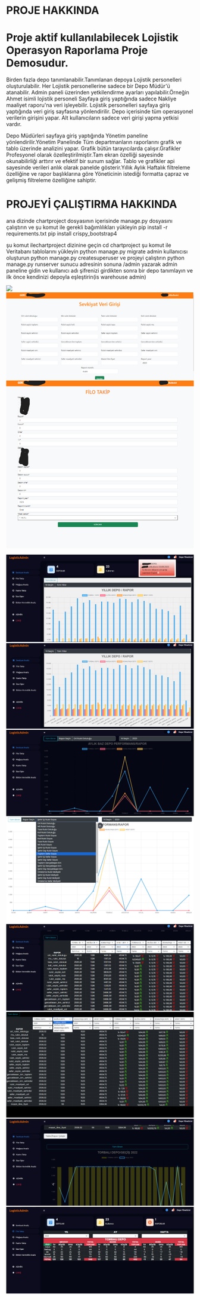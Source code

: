 # PROJE HAKKINDA 

# Proje aktif kullanılabilecek Lojistik Operasyon Raporlama Proje Demosudur.

Birden fazla depo tanımlanabilir.Tanımlanan depoya Lojistik personelleri oluşturulabilir. Her Lojistik personellerine sadece bir Depo Müdür'ü atanabilir.
Admin paneli üzerinden yetkilendirme ayarları yapılabilir.Örneğin Ahmet isimli lojistik personeli Sayfaya giriş yaptığında sadece Nakliye maaliyet raporu'na veri işleyebilir.
Lojistik personelleri sayfaya giriş yaptığında veri giriş sayfasına yönlendirilir. Depo içerisinde tüm operasyonel verilerin girişini yapar. Alt kullanıcıların sadece veri girişi yapma yetkisi vardır.

Depo Müdürleri sayfaya giriş yaptığında Yönetim paneline yönlendirilir.Yönetim Panelinde Tüm departmanların raporlarını grafik ve tablo üzerinde analizini yapar.
Grafik bütün tarayıcılarda çalışır.Grafikler Profesyonel olarak özelleştirilmiştir.Tam ekran özelliği sayesinde okunabilirliği arttırır ve efektif bir sunum sağlar.
Tablo ve grafikler api sayesinde verileri anlık olarak panelde gösterir.Yıllık Aylık Haftalık filtreleme özelliğine ve rapor başlıklarına göre Yöneticinin istediği formatta
çapraz ve gelişmiş filtreleme özelliğine sahiptir.

# PROJEYİ ÇALIŞTIRMA HAKKINDA

ana dizinde chartproject dosyasının içerisinde manage.py dosyasını çalıştırın ve şu komut ile gerekli bağımlılıkları yükleyin 
pip install -r requirements.txt
pip install crispy_bootstrap4

şu komut ilechartproject dizinine geçin
cd chartproject
şu komut ile Veritabanı tablolarını yükleyin
python manage.py migrate
admin kullanıcısı oluşturun
python manage.py createsuperuser
ve projeyi çalıştırın 
python manage.py runserver
sunucu adresinin sonuna /admin yazarak admin paneline gidin ve kullanıcı adı şifrenizi girdikten sonra bir depo tanımlayın ve ilk önce kendinizi depoyla eşleştirin(is warehouse admin)


![](/chartproject/static/img/logisticmain1.jpg)
![](/chartproject/static/img/sev_verigiris.png)
![](/chartproject/static/img/filo_verigiris.png)

![](/chartproject/static/img/yonetimpanel_1.png)
![](/chartproject/static/img/yonetimpanel_2.png)
![](/chartproject/static/img/yonetimpanel_3.png)
![](/chartproject/static/img/yonetimpanel_4.png)
![](/chartproject/static/img/yonetimpanel_5.png)
![](/chartproject/static/img/yonetimpanel_6.png)
![](/chartproject/static/img/yonetimpanel_7.png)
![](/chartproject/static/img/yonetimpanel_filo.png)













